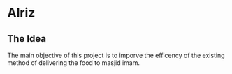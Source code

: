 # Alriz 

## The Idea
The main objective of this project is to imporve the efficency of the existing method of delivering the food to masjid imam.